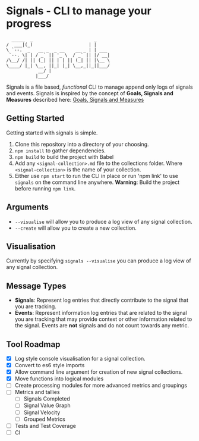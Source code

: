 # Signals - CLI to manage your progress
```
  _____  _                       _
/  ___|(_)                     | |
\ `--.  _   __ _  _ __    __ _ | | ___
 `--. \| | / _` || '_ \  / _` || |/ __|
/\__/ /| || (_| || | | || (_| || |\__ \
\____/ |_| \__, ||_| |_| \__,_||_||___/
            __/ |
           |___/
```

Signals is a file based, _functional_ CLI to manage append only logs of signals and events.
Signals is inspired by the concept of __Goals, Signals and Measures__ described here: [Goals, Signals and Measures](https://www.atlassian.com/team-playbook/plays/goals-signals-measures)

## Getting Started
Getting started with signals is simple.

1. Clone this repository into a directory of your choosing.
2. `npm install` to gather dependencies.
3. `npm build` to build the project with Babel
4. Add any `<signal-collection>.md` file to the collections folder. Where `<signal-collection>` is the name of your collection.
5. Either use `npm start` to run the CLI in place or run 'npm link' to use `signals` on the command line anywhere. __Warning__: Build the project before running `npm link`.

## Arguments
- `--visualise` will allow you to produce a log view of any signal collection.
- `--create` will allow you to create a new collection.

## Visualisation
Currently by specifying `signals --visualise` you can produce a log view of any signal collection.

## Message Types
- __Signals__: Represent log entries that directly contribute to the signal that you are tracking.
- __Events__: Represent information log entries that are related to the signal you are tracking that may provide context or other information related to the signal. Events are __not__ signals and do not count towards any metric.

## Tool Roadmap
- [x] Log style console visualisation for a signal collection.
- [x] Convert to es6 style imports
- [x] Allow command line argument for creation of new signal collections.
- [x] Move functions into logical modules
- [ ] Create processing modules for more advanced metrics and groupings
- [ ] Metrics and tallies
    - [ ] Signals Completed
    - [ ] Signal Value Graph
    - [ ] Signal Velocity
    - [ ] Grouped Metrics
- [ ] Tests and Test Coverage
- [ ] CI